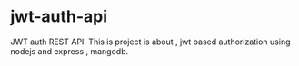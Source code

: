 # jwt-auth-api
JWT auth REST API. This  is project is about , jwt based authorization using nodejs and express , mangodb. 

